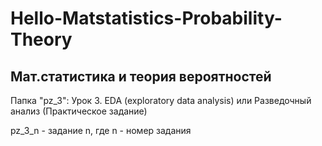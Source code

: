 # Hello-Matstatistics-Probability-Theory
## Мат.статистика и теория вероятностей

Папка "pz_3": Урок 3. EDA (exploratory data analysis) или Разведочный анализ (Практическое задание)

pz_3_n - задание n, где n - номер задания
